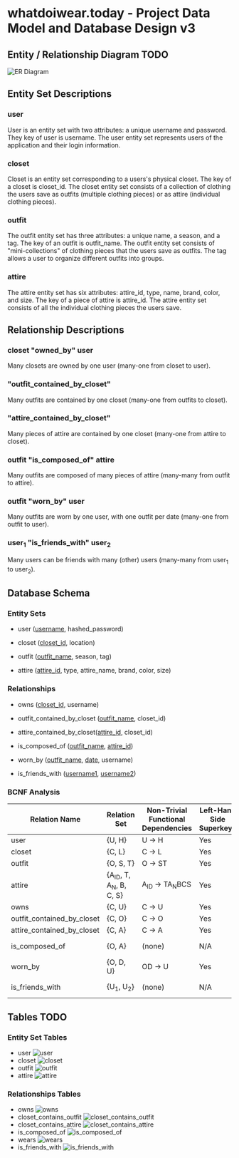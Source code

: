 # whatdoiwear.today - Project Data Model and Database Design v3

## Entity / Relationship Diagram TODO

![ER Diagram](../images/database_design_3.0.png)

## Entity Set Descriptions

### user

User is an entity set with two attributes: a unique username and password. They key of user is username. The user entity set represents users of the application and their login information.

### closet

Closet is an entity set corresponding to a users's physical closet. The key of a closet is closet_id. The closet entity set consists of a collection of clothing the users save as outfits (multiple clothing pieces) or as attire (individual clothing pieces).

### outfit

The outfit entity set has three attributes: a unique name, a season, and a tag. The key of an outfit is outfit_name. The outfit entity set consists of "mini-collections" of clothing pieces that the users save as outfits. The tag allows a user to organize different outfits into groups.

### attire

The attire entity set has six attributes: attire_id, type, name, brand, color, and size. The key of a piece of attire is attire_id. The attire entity set consists of all the individual clothing pieces the users save.

## Relationship Descriptions

### closet "owned_by" user

Many closets are owned by one user (many-one from closet to user).

### "outfit_contained_by_closet"

Many outfits are contained by one closet (many-one from outfits to closet).

### "attire_contained_by_closet"

Many pieces of attire are contained by one closet (many-one from attire to closet).

### outfit "is_composed_of" attire

Many outfits are composed of many pieces of attire (many-many from outfit to attire).

### outfit "worn_by" user

Many outfits are worn by one user, with one outfit per date (many-one from outfit to user).

### user<sub>1</sub> "is_friends_with" user<sub>2</sub>

Many users can be friends with many (other) users (many-many from user<sub>1</sub> to user<sub>2</sub>).

## Database Schema

### Entity Sets

- user (<ins>username</ins>, hashed_password)

- closet (<ins>closet_id</ins>, location)

- outfit (<ins>outfit_name</ins>, season, tag)

- attire (<ins>attire_id</ins>, type, attire_name, brand, color, size)

### Relationships

- owns (<ins>closet_id</ins>, username)

- outfit_contained_by_closet (<ins>outfit_name</ins>, closet_id)

- attire_contained_by_closet(<ins>attire_id</ins>, closet_id)

- is_composed_of (<ins>outfit_name</ins>, <ins>attire_id</ins>)

- worn_by (<ins>outfit_name</ins>, <ins>date</ins>, username)

- is_friends_with (<ins>username1</ins>, <ins>username2</ins>)

### BCNF Analysis

| Relation Name              | Relation Set                                | Non-Trivial Functional Dependencies     | Left-Hand Side Superkey? | BCNF?            |
| -------------------------- | ------------------------------------------- | --------------------------------------- | ------------------------ | ---------------- |
| user                       | {U, H}                                      | U &rarr; H                              | Yes                      | Yes              |
| closet                     | {C, L}                                      | C &rarr; L                              | Yes                      | Yes              |
| outfit                     | {O, S, T}                                   | O &rarr; ST                             | Yes                      | Yes              |
| attire                     | {A<sub>ID</sub>, T, A<sub>N</sub>, B, C, S} | A<sub>ID</sub> &rarr; TA<sub>N</sub>BCS | Yes                      | Yes              |
| owns                       | {C, U}                                      | C &rarr; U                              | Yes                      | Yes              |
| outfit_contained_by_closet | {C, O}                                      | C &rarr; O                              | Yes                      | Yes              |
| attire_contained_by_closet | {C, A}                                      | C &rarr; A                              | Yes                      | Yes              |
| is_composed_of             | {O, A}                                      | (none)                                  | N/A                      | Yes (by default) |
| worn_by                    | {O, D, U}                                   | OD &rarr; U                             | Yes                      | Yes              |
| is_friends_with            | {U<sub>1</sub>, U<sub>2</sub>}              | (none)                                  | N/A                      | Yes (by default) |

## Tables TODO

### Entity Set Tables

- user
  ![user](../images/table-screenshots-design-v3/user.png)
- closet
  ![closet](../images/table-screenshots-design-v3/closet.png)
- outfit
  ![outfit](../images/table-screenshots-design-v3/outfit.png)
- attire
  ![attire](../images/table-screenshots-design-v3/attire.png)

### Relationships Tables

- owns
  ![owns](../images/table-screenshots-design-v3/owns.png)
- closet_contains_outfit
  ![closet_contains_outfit](../images/table-screenshots-design-v3/closet_contains_outfit.png)
- closet_contains_attire
  ![closet_contains_attire](../images/table-screenshots-design-v3/closet_contains_attire.png)
- is_composed_of
  ![is_composed_of](../images/table-screenshots-design-v3/is_composed_of.png)
- wears
  ![wears](../images/table-screenshots-design-v3/wears.png)
- is_friends_with
  ![is_friends_with](../images/table-screenshots-design-v3/is_friends_with.png)
